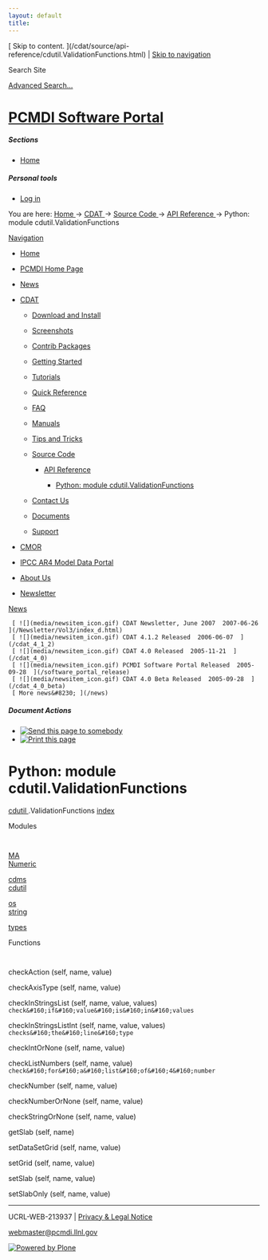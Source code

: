 ```yaml
---
layout: default
title:
---
```


 [ Skip to content. ](/cdat/source/api-
reference/cdutil.ValidationFunctions.html) | [ Skip to navigation
](/cdat/source/api-reference/cdutil.ValidationFunctions.html)

Search Site

[ Advanced Search&#8230; ](/search_form)

#  [ PCMDI Software Portal ](/)

#####  Sections

  * [ Home ](/)

#####  Personal tools

  * [ Log in ](/login_form)

You are here:  [ Home ](/) -> [ CDAT ](/cdat) -> [ Source Code ](/cdat/source)
-> [ API Reference ](/cdat/source/api-reference) -> Python: module
cdutil.ValidationFunctions

[ Navigation ](/sitemap)

    

  * [ Home ](/)

  * [ PCMDI Home Page ](/)

  * [ News ](/news)

  * [ CDAT ](/cdat)

    * [ Download and Install ](/cdat/download)

    * [ Screenshots ](/cdat/screenshots)

    * [ Contrib Packages ](/cdat/contrib)

    * [ Getting Started ](/cdat/getting_started)

    * [ Tutorials ](/cdat/tutorials)

    * [ Quick Reference ](/cdat/quick_reference)

    * [ FAQ ](/cdat/FAQ)

    * [ Manuals ](/cdat/manuals)

    * [ Tips and Tricks ](/cdat/tips_and_tricks)

    * [ Source Code ](/cdat/source)

      * [ API Reference ](/cdat/source/api-reference)

        * [ Python: module cdutil.ValidationFunctions ](/cdat/source/api-reference/cdutil.ValidationFunctions.html)

    * [ Contact Us ](/cdat/contact-us)

    * [ Documents ](/cdat/docs)

    * [ Support ](/cdat/support)

  * [ CMOR ](/cmor)

  * [ IPCC AR4 Model Data Portal ](/esg_data_portal)

  * [ About Us ](/about)

  * [ Newsletter ](/Newsletter)

[ News ](/news)

     [ ![](media/newsitem_icon.gif) CDAT Newsletter, June 2007  2007-06-26  ](/Newsletter/Vol3/index_d.html)
     [ ![](media/newsitem_icon.gif) CDAT 4.1.2 Released  2006-06-07  ](/cdat_4_1_2)
     [ ![](media/newsitem_icon.gif) CDAT 4.0 Released  2005-11-21  ](/cdat_4_0)
     [ ![](media/newsitem_icon.gif) PCMDI Software Portal Released  2005-09-28  ](/software_portal_release)
     [ ![](media/newsitem_icon.gif) CDAT 4.0 Beta Released  2005-09-28  ](/cdat_4_0_beta)
     [ More news&#8230; ](/news)

#####  Document Actions

  * [ ![Send this page to somebody](media/mail_icon.gif) ](/cdat/source/api-reference/cdutil.ValidationFunctions.html/sendto_form)
  * [ ![Print this page](media/print_icon.gif) ](/this.print\(\))

#  Python: module cdutil.ValidationFunctions

  
  
 [ cdutil  ](/cdutil.html) .ValidationFunctions 
[ index ](/)  

  
 Modules 

` `

[ MA ](/MA.html)  
[ Numeric ](/Numeric.html)  

[ cdms ](/cdms.html)  
[ cdutil ](/cdutil.html)  

[ os ](/os.html)  
[ string ](/string.html)  

[ types ](/types.html)  

  
 Functions 

` `

 checkAction  (self, name, value) 

 checkAxisType  (self, name, value) 

 checkInStringsList  (self, name, value, values) 
     ` check&#160;if&#160;value&#160;is&#160;in&#160;values `

 checkInStringsListInt  (self, name, value, values) 
     ` checks&#160;the&#160;line&#160;type `

 checkIntOrNone  (self, name, value) 

 checkListNumbers  (self, name, value) 
     ` check&#160;for&#160;a&#160;list&#160;of&#160;4&#160;number `

 checkNumber  (self, name, value) 

 checkNumberOrNone  (self, name, value) 

 checkStringOrNone  (self, name, value) 

 getSlab  (self, name) 

 setDataSetGrid  (self, name, value) 

 setGrid  (self, name, value) 

 setSlab  (self, name, value) 

 setSlabOnly  (self, name, value) 

* * *

UCRL-WEB-213937 | [ Privacy & Legal Notice ](/disclaimer.html)

[ webmaster@pcmdi.llnl.gov ](/webmaster@pcmdi.llnl.gov)

[ ![Powered by Plone](media/plone_powered.gif) ](/)

